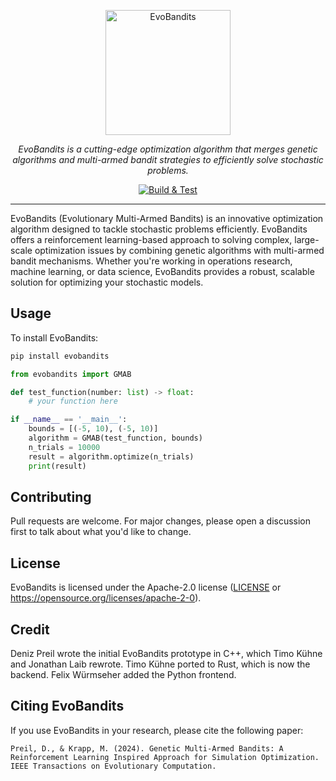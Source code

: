 <p align="center">
  <img src="https://raw.githubusercontent.com/EvoBandits/EvoBandits/refs/heads/main/Logo.webp" alt="EvoBandits" width="200"/>
</p>

<p align="center">
<em>EvoBandits is a cutting-edge optimization algorithm that merges genetic algorithms and multi-armed bandit strategies to efficiently solve stochastic problems.</em>
</p>
<p align="center">
<a href="https://github.com/E-MAB/G-MAB/actions?query=workflow%3ARust+event%3Apush+branch%3Amain" target="_blank">
    <img src="https://github.com/E-MAB/G-MAB/actions/workflows/rust.yml/badge.svg?event=push&branch=main" alt="Build & Test">
</a>
</p>

---

EvoBandits (Evolutionary Multi-Armed Bandits) is an innovative optimization algorithm designed to tackle stochastic problems efficiently. EvoBandits offers a reinforcement learning-based approach to solving complex, large-scale optimization issues by combining genetic algorithms with multi-armed bandit mechanisms. Whether you're working in operations research, machine learning, or data science, EvoBandits provides a robust, scalable solution for optimizing your stochastic models.

## Usage
To install EvoBandits:

```bash
pip install evobandits
```

```python
from evobandits import GMAB

def test_function(number: list) -> float:
    # your function here

if __name__ == '__main__':
    bounds = [(-5, 10), (-5, 10)]
    algorithm = GMAB(test_function, bounds)
    n_trials = 10000
    result = algorithm.optimize(n_trials)
    print(result)
```

## Contributing
Pull requests are welcome. For major changes, please open a discussion first to talk about what you'd like to change.

## License
EvoBandits is licensed under the Apache-2.0 license ([LICENSE](LICENSE) or
<https://opensource.org/licenses/apache-2-0>).

## Credit
Deniz Preil wrote the initial EvoBandits prototype in C++, which Timo Kühne and Jonathan Laib rewrote. Timo Kühne ported to Rust, which is now the backend. Felix Würmseher added the Python frontend.

## Citing EvoBandits
If you use EvoBandits in your research, please cite the following paper:

```
Preil, D., & Krapp, M. (2024). Genetic Multi-Armed Bandits: A Reinforcement Learning Inspired Approach for Simulation Optimization. IEEE Transactions on Evolutionary Computation.
```
